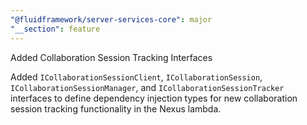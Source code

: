 ```yaml
---
"@fluidframework/server-services-core": major
"__section": feature
---
```


Added Collaboration Session Tracking Interfaces

Added `ICollaborationSessionClient`, `ICollaborationSession`, `ICollaborationSessionManager`, and `ICollaborationSessionTracker` interfaces to define dependency injection types for new collaboration session tracking functionality in the Nexus lambda.
